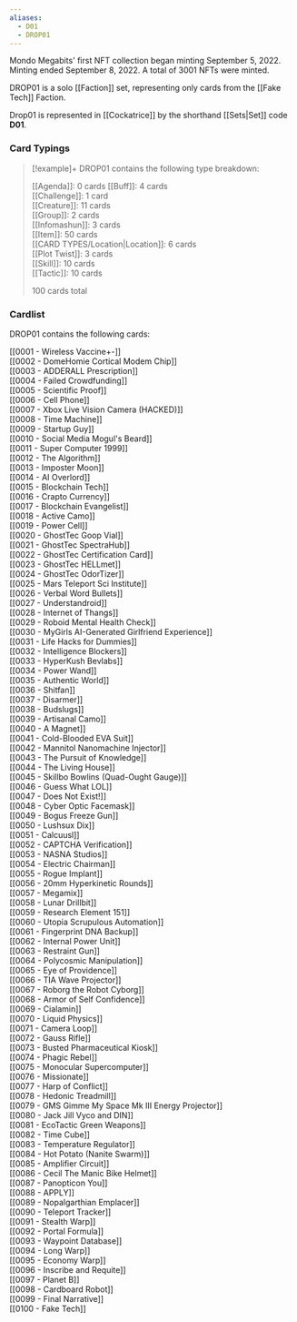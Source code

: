 ```yaml
---
aliases:
  - D01
  - DROP01
---
```

Mondo Megabits' first NFT collection began minting September 5, 2022.
Minting ended September 8, 2022. A total of 3001 NFTs were minted.

DROP01 is a solo [[Faction]] set, representing only cards from the [[Fake Tech]] Faction.

Drop01 is represented in [[Cockatrice]] by the shorthand [[Sets|Set]] code __D01__.

### Card Typings

> [!example]+ DROP01 contains the following type breakdown:  
>
> [[Agenda]]: 0 cards
> [[Buff]]: 4 cards  
> [[Challenge]]: 1 card  
> [[Creature]]: 11 cards  
> [[Group]]: 2 cards  
> [[Infomashun]]: 3 cards  
> [[Item]]: 50 cards  
> [[CARD TYPES/Location|Location]]: 6 cards  
> [[Plot Twist]]: 3 cards  
> [[Skill]]: 10 cards  
> [[Tactic]]: 10 cards  
  >
> 100 cards total  

### Cardlist

DROP01 contains the following cards:

[[0001 - Wireless Vaccine+-]]  
[[0002 - DomeHomie Cortical Modem Chip]]  
[[0003 - ADDERALL Prescription]]  
[[0004 - Failed Crowdfunding]]  
[[0005 - Scientific Proof]]  
[[0006 - Cell Phone]]  
[[0007 - Xbox Live Vision Camera (HACKED)]]  
[[0008 - Time Machine]]  
[[0009 - Startup Guy]]  
[[0010 - Social Media Mogul's Beard]]  
[[0011 - Super Computer 1999]]  
[[0012 - The Algorithm]]  
[[0013 - Imposter Moon]]  
[[0014 - AI Overlord]]  
[[0015 - Blockchain Tech]]  
[[0016 - Crapto Currency]]  
[[0017 - Blockchain Evangelist]]  
[[0018 - Active Camo]]  
[[0019 - Power Cell]]  
[[0020 - GhostTec Goop Vial]]  
[[0021 - GhostTec SpectraHub]]  
[[0022 - GhostTec Certification Card]]  
[[0023 - GhostTec HELLmet]]  
[[0024 - GhostTec OdorTizer]]  
[[0025 - Mars Teleport Sci Institute]]  
[[0026 - Verbal Word Bullets]]  
[[0027 - Understandroid]]  
[[0028 - Internet of Thangs]]  
[[0029 - Roboid Mental Health Check]]  
[[0030 - MyGirls AI-Generated Girlfriend Experience]]  
[[0031 - Life Hacks for Dummies]]  
[[0032 - Intelligence Blockers]]  
[[0033 - HyperKush Bevlabs]]  
[[0034 - Power Wand]]  
[[0035 - Authentic World]]  
[[0036 - Shitfan]]  
[[0037 - Disarmer]]  
[[0038 - Budslugs]]  
[[0039 - Artisanal Camo]]  
[[0040 - A Magnet]]  
[[0041 - Cold-Blooded EVA Suit]]  
[[0042 - Mannitol Nanomachine Injector]]  
[[0043 - The Pursuit of Knowledge]]  
[[0044 - The Living House]]  
[[0045 - Skillbo Bowlins (Quad-Ought Gauge)]]  
[[0046 - Guess What LOL]]  
[[0047 - Does Not Exist!]]  
[[0048 - Cyber Optic Facemask]]  
[[0049 - Bogus Freeze Gun]]  
[[0050 - Lushsux Dix]]  
[[0051 - Calcuusl]]  
[[0052 - CAPTCHA Verification]]  
[[0053 - NASNA Studios]]  
[[0054 - Electric Chairman]]  
[[0055 - Rogue Implant]]  
[[0056 - 20mm Hyperkinetic Rounds]]  
[[0057 - Megamix]]  
[[0058 - Lunar Drillbit]]  
[[0059 - Research Element 151]]  
[[0060 - Utopia Scrupulous Automation]]  
[[0061 - Fingerprint DNA Backup]]  
[[0062 - Internal Power Unit]]  
[[0063 - Restraint Gun]]  
[[0064 - Polycosmic Manipulation]]  
[[0065 - Eye of Providence]]  
[[0066 - TIA Wave Projector]]  
[[0067 - Roborg the Robot Cyborg]]  
[[0068 - Armor of Self Confidence]]  
[[0069 - Cialamin]]  
[[0070 - Liquid Physics]]  
[[0071 - Camera Loop]]  
[[0072 - Gauss Rifle]]  
[[0073 - Busted Pharmaceutical Kiosk]]  
[[0074 - Phagic Rebel]]  
[[0075 - Monocular Supercomputer]]  
[[0076 - Missionate]]  
[[0077 - Harp of Conflict]]  
[[0078 - Hedonic Treadmill]]  
[[0079 - GMS Gimme My Space Mk III Energy Projector]]  
[[0080 - Jack Jill Vyco and DIN]]  
[[0081 - EcoTactic Green Weapons]]  
[[0082 - Time Cube]]  
[[0083 - Temperature Regulator]]  
[[0084 - Hot Potato (Nanite Swarm)]]  
[[0085 - Amplifier Circuit]]  
[[0086 - Cecil The Manic Bike Helmet]]  
[[0087 - Panopticon You]]  
[[0088 - APPLY]]  
[[0089 - Nopalgarthian Emplacer]]  
[[0090 - Teleport Tracker]]  
[[0091 - Stealth Warp]]  
[[0092 - Portal Formula]]  
[[0093 - Waypoint Database]]  
[[0094 - Long Warp]]  
[[0095 - Economy Warp]]  
[[0096 - Inscribe and Requite]]  
[[0097 - Planet B]]  
[[0098 - Cardboard Robot]]  
[[0099 - Final Narrative]]  
[[0100 - Fake Tech]]  























